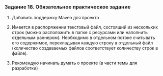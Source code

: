 ### Задание 18. Обязательное практическое задание
1. Добавить поддержку Maven для проекта 

2. Имеется в распоряжении текстовый файл, состоящий из  нескольких строк (можно расположить в папке с ресурсами  или наполнить отдельным раннером). Необходимо в  отдельном потоке считывать его содержимое, перекладывая  каждую строку в отдельный файл (количество создаваемых  файлов соответствует количеству строк в файле). 

3. Рекомендую начинать думать о проекте (в части темы для  разработки)
